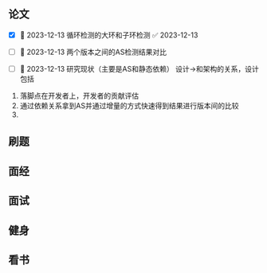 ## 论文
- [x] 📅 2023-12-13 循环检测的大环和子环检测 ✅ 2023-12-13
- [ ]  📅 2023-12-13 两个版本之间的AS检测结果对比
- [ ] 📅 2023-12-13 研究现状（主要是AS和静态依赖）
设计->和架构的关系，设计包括


1. 落脚点在开发者上，开发者的贡献评估
2. 通过依赖关系拿到AS并通过增量的方式快速得到结果进行版本间的比较
3. 


## 刷题


## 面经

## 面试


## 健身


## 看书



